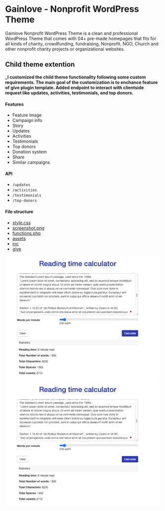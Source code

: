 # Gainlove - Nonprofit WordPress Theme

Gainlove Nonprofit WordPress Theme is a  clean and professional WordPress Theme that comes with 04+ pre-made homepages that fits for all kinds of charity, crowdfunding, fundraising, Nonprofit, NGO, Church and other nonprofit charity projects or organizational websites.

## Child theme extention

#### _I customized the child theme functionality following some custom requirements. The main goal of the customization is to enchance feature of give plugin template. Added endpoint to interact with clientside request like updates, activities, testimonials, and top donors.

#### Features
- Feature image
- Campaign info
- Story
- Updates
- Activities
- Testimonials
- Top donors
- Donation system
- Share
- Similar campaigns

#### API
- `/updates`
- `/activities`
- `/testimonials`
- `/top-donors`

#### File structure
<ul>
<li><a href="https://github.com/beyond88/gainlovegainlove-child/blob/main/style.css" rel="nofollow">style.css</a></li>
<li><a href="https://github.com/beyond88/gainlovegainlove-child/blob/main/screenshot.png" rel="nofollow">screenshot.png</a></li>
<li><a href="https://github.com/beyond88/gainlovegainlove-child/blob/main/functions.php" rel="nofollow">functions.php</a></li>
<li><a href="https://github.com/beyond88/gainlovegainlove-child/blob/main/assets" rel="nofollow">assets</a></li>
<li><a href="https://github.com/beyond88/gainlovegainlove-child/blob/main/inc" rel="nofollow">inc</a></li>
<li><a href="https://github.com/beyond88/gainlovegainlove-child/blob/main/give" rel="nofollow">give</a></li>
</ul>

<p dir="auto">
  <a target="_blank" rel="noopener noreferrer" href="">
    <img src="https://github.com/beyond88/reading-time/blob/main/assets/img/reading-time-calculator.png"><img src="https://github.com/beyond88/reading-time/raw/main/assets/img/reading-time-calculator.png" alt="Reading time calculator" style="max-width: 100%;">
  </a>
</p>
